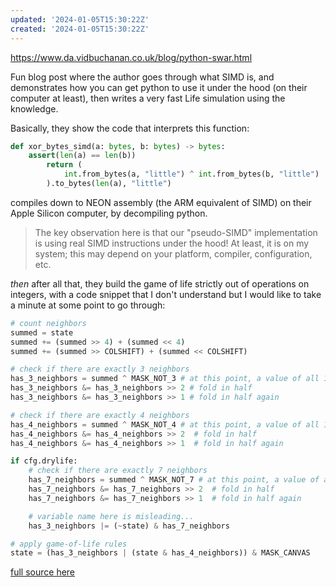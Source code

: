```yaml
---
updated: '2024-01-05T15:30:22Z'
created: '2024-01-05T15:30:22Z'
---
```

https://www.da.vidbuchanan.co.uk/blog/python-swar.html

Fun blog post where the author goes through what SIMD is, and demonstrates how you can get python to use it under the hood (on their computer at least), then writes a very fast Life simulation using the knowledge.

Basically, they show the code that interprets this function:

```python
def xor_bytes_simd(a: bytes, b: bytes) -> bytes:
    assert(len(a) == len(b))
        return (
            int.from_bytes(a, "little") ^ int.from_bytes(b, "little")
        ).to_bytes(len(a), "little")
```

compiles down to NEON assembly (the ARM equivalent of SIMD) on their Apple Silicon computer, by decompiling python.

> The key observation here is that our "pseudo-SIMD" implementation is using real SIMD instructions under the hood! At least, it is on my system; this may depend on your platform, compiler, configuration, etc.

_then_ after all that, they build the game of life strictly out of operations on integers, with a code snippet that I don't understand but I would like to take a minute at some point to go through:

```python
# count neighbors
summed = state
summed += (summed >> 4) + (summed << 4)
summed += (summed >> COLSHIFT) + (summed << COLSHIFT)

# check if there are exactly 3 neighbors
has_3_neighbors = summed ^ MASK_NOT_3 # at this point, a value of all 1s means it was initially 3
has_3_neighbors &= has_3_neighbors >> 2 # fold in half
has_3_neighbors &= has_3_neighbors >> 1 # fold in half again

# check if there are exactly 4 neighbors
has_4_neighbors = summed ^ MASK_NOT_4 # at this point, a value of all 1s means it was initially 4
has_4_neighbors &= has_4_neighbors >> 2  # fold in half
has_4_neighbors &= has_4_neighbors >> 1  # fold in half again

if cfg.drylife:
    # check if there are exactly 7 neighbors
    has_7_neighbors = summed ^ MASK_NOT_7 # at this point, a value of all 1s means it was initially 7
    has_7_neighbors &= has_7_neighbors >> 2  # fold in half
    has_7_neighbors &= has_7_neighbors >> 1  # fold in half again

    # variable name here is misleading...
    has_3_neighbors |= (~state) & has_7_neighbors

# apply game-of-life rules
state = (has_3_neighbors | (state & has_4_neighbors)) & MASK_CANVAS
```

[full source here](https://github.com/DavidBuchanan314/pyswargol/blob/bb8a748065bbe6f7a1c0bf4a331b42e178e9d821/swargol.py)